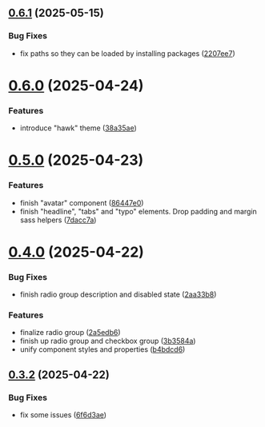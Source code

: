 ## [0.6.1](https://github.com/hawk-digital-environments/hawk-svelte-components/compare/v0.6.0...v0.6.1) (2025-05-15)


### Bug Fixes

* fix paths so they can be loaded by installing packages ([2207ee7](https://github.com/hawk-digital-environments/hawk-svelte-components/commit/2207ee73b6e4faaf6ffb3fe631695579225f4357))



# [0.6.0](https://github.com/hawk-digital-environments/hawk-svelte-components/compare/v0.5.0...v0.6.0) (2025-04-24)


### Features

* introduce "hawk" theme ([38a35ae](https://github.com/hawk-digital-environments/hawk-svelte-components/commit/38a35aea2fc2bda8eca3c95fcca772334d0c3610))



# [0.5.0](https://github.com/hawk-digital-environments/hawk-svelte-components/compare/v0.4.0...v0.5.0) (2025-04-23)


### Features

* finish "avatar" component ([86447e0](https://github.com/hawk-digital-environments/hawk-svelte-components/commit/86447e054b642e70869f16a694e09d4c5c96a77f))
* finish "headline", "tabs" and "typo" elements. Drop padding and margin sass helpers ([7dacc7a](https://github.com/hawk-digital-environments/hawk-svelte-components/commit/7dacc7ac711de37d53cea1fe1679fd1891da6ca6))



# [0.4.0](https://github.com/hawk-digital-environments/hawk-svelte-components/compare/v0.3.2...v0.4.0) (2025-04-22)


### Bug Fixes

* finish radio group description and disabled state ([2aa33b8](https://github.com/hawk-digital-environments/hawk-svelte-components/commit/2aa33b8641ce95c25fdb78ac325969baa0b95d0d))


### Features

* finalize radio group ([2a5edb6](https://github.com/hawk-digital-environments/hawk-svelte-components/commit/2a5edb65f5bad087926f447fa5279e4b1ef6fd8a))
* finish up radio group and checkbox group ([3b3584a](https://github.com/hawk-digital-environments/hawk-svelte-components/commit/3b3584a529fcb381b9e0e0e2028650b38740e089))
* unify component styles and properties ([b4bdcd6](https://github.com/hawk-digital-environments/hawk-svelte-components/commit/b4bdcd6d11a28d695088762d3389dd29bbcb8060))



## [0.3.2](https://github.com/hawk-digital-environments/hawk-svelte-components/compare/v0.3.1...v0.3.2) (2025-04-22)


### Bug Fixes

* fix some issues ([6f6d3ae](https://github.com/hawk-digital-environments/hawk-svelte-components/commit/6f6d3aed09848bc29c82a005a4bc4bf47767afb8))




